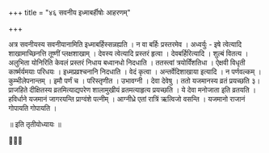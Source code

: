 +++
title = "४६ सवनीय इध्माबर्हीषोः आहरणम्"

+++

अत्र सवनीयस्य सवनीयानामिति इध्माबर्हिस्सन्नह्यति । न वा बर्हिः प्रस्तरमेव । अध्वर्युः - इषे त्वेत्यादि शाखामाच्छिनत्ति तूष्णीं प्लक्षशाखाम् । देवस्य त्वेत्यादि प्रस्तरं हृत्वा । देवबर्हिरित्यादि । शुल्बं वितत्य । अलुभिता योनिरिति केवलं प्रस्तरं निधाय बध्वानधो निदधाति । ततस्त्वां त्रयोविँशतिधा । ऐक्षवी विधृती कार्ष्मर्यमयाः परिधयः । इध्मप्रव्रश्चनानि निदधाति । वेदं कृत्वा । अन्तर्वेदिशाखाया इत्यादि । न पर्णवल्कम् । कुम्भीलेपनान्तम् । इमौ पर्णं च । परिस्तृणीत । उभावग्नी । देवा देवेषु । ततो यजमानस्य व्रतं प्रयच्छति ३। प्राजहिते दीक्षितस्य व्रतमित्याद्यपरेण शालामुखीयं व्रतमत्याहृत्य प्रयच्छति । ये देवा मनोजाता इति व्रतयति । हविर्धाने यजमानं जागरयन्ति प्राग्वंशे पत्नीम् । आग्नीध्रे एतां रात्रिं ऋत्विजो वसन्ति । यजमानो राजानं गोपायति गोपायति ।

॥ इति तृतीयोध्यायः ॥

